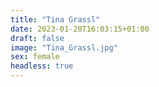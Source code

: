 ```yaml
---
title: "Tina Grassl"
date: 2023-01-20T16:03:15+01:00
draft: false
image: "Tina_Grassl.jpg"
sex: female
headless: true
---
```


